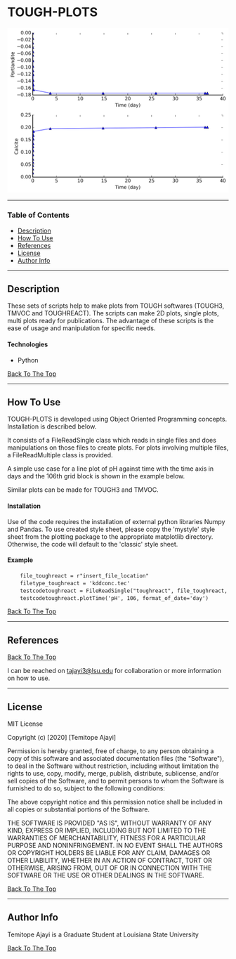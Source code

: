 # TOUGH-PLOTS

![Project Image](https://github.com/temmy222/tough_refactor/blob/master/images/Multi%20plot%20vs%20time.png)

> 

---

### Table of Contents

- [Description](#description)
- [How To Use](#how-to-use)
- [References](#references)
- [License](#license)
- [Author Info](#author-info)

---

## Description

These sets of scripts help to make plots from TOUGH softwares (TOUGH3, TMVOC and TOUGHREACT). The scripts can make 2D plots, single plots, multi plots ready for publications. The advantage of these scripts is the ease of usage and manipulation for specific needs.

#### Technologies

- Python

[Back To The Top](#read-me-template)

---

## How To Use
TOUGH-PLOTS is developed using Object Oriented Programming concepts. Installation is described below. 

It consists of a FileReadSingle class which reads in single files and does manipulations on those files to create plots. For plots involving multiple files, a FileReadMultiple class is provided. 

A simple use case for a line plot of pH against time with the time axis in days and the 106th grid block is shown in the example below.

Similar plots can be made for TOUGH3 and TMVOC.

#### Installation
Use of the code requires the installation of external python libraries Numpy and Pandas. To use created style sheet, please copy the 'mystyle' style sheet from the plotting package to the appropriate matplotlib directory. Otherwise, the code will default to the 'classic' style sheet.


#### Example

```html
    file_toughreact = r"insert_file_location"
    filetype_toughreact = 'kddconc.tec'
    testcodetoughreact = FileReadSingle("toughreact", file_toughreact, filetype_toughreact)
    testcodetoughreact.plotTime('pH', 106, format_of_date='day')
```
[Back To The Top](#read-me-template)

---

## References
[Back To The Top](#read-me-template)

I can be reached on tajayi3@lsu.edu for collaboration or more information on how to use.

---

## License

MIT License

Copyright (c) [2020] [Temitope Ajayi]

Permission is hereby granted, free of charge, to any person obtaining a copy
of this software and associated documentation files (the "Software"), to deal
in the Software without restriction, including without limitation the rights
to use, copy, modify, merge, publish, distribute, sublicense, and/or sell
copies of the Software, and to permit persons to whom the Software is
furnished to do so, subject to the following conditions:

The above copyright notice and this permission notice shall be included in all
copies or substantial portions of the Software.

THE SOFTWARE IS PROVIDED "AS IS", WITHOUT WARRANTY OF ANY KIND, EXPRESS OR
IMPLIED, INCLUDING BUT NOT LIMITED TO THE WARRANTIES OF MERCHANTABILITY,
FITNESS FOR A PARTICULAR PURPOSE AND NONINFRINGEMENT. IN NO EVENT SHALL THE
AUTHORS OR COPYRIGHT HOLDERS BE LIABLE FOR ANY CLAIM, DAMAGES OR OTHER
LIABILITY, WHETHER IN AN ACTION OF CONTRACT, TORT OR OTHERWISE, ARISING FROM,
OUT OF OR IN CONNECTION WITH THE SOFTWARE OR THE USE OR OTHER DEALINGS IN THE
SOFTWARE.

[Back To The Top](#read-me-template)

---

## Author Info

Temitope Ajayi is a Graduate Student at Louisiana State University


[Back To The Top](#read-me-template)
